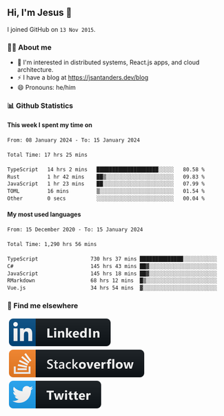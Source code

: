 ## Hi, I'm Jesus 👋

I joined GitHub on `13 Nov 2015`.

<!-- Talking about you -->

### 👨‍💻 About me

- 👦 I'm interested in distributed systems, React.js apps, and cloud architecture.
- ⚡️ I have a blog at <https://jsantanders.dev/blog>
- 😄 Pronouns: he/him

### 📊 Github Statistics

#### This week I spent my time on

<!--START_SECTION:weekly-->

```txt
From: 08 January 2024 - To: 15 January 2024

Total Time: 17 hrs 25 mins

TypeScript   14 hrs 2 mins   ████████████████████░░░░░   80.58 %
Rust         1 hr 42 mins    ██▒░░░░░░░░░░░░░░░░░░░░░░   09.83 %
JavaScript   1 hr 23 mins    ██░░░░░░░░░░░░░░░░░░░░░░░   07.99 %
TOML         16 mins         ▒░░░░░░░░░░░░░░░░░░░░░░░░   01.54 %
Other        0 secs          ░░░░░░░░░░░░░░░░░░░░░░░░░   00.04 %
```

<!--END_SECTION:weekly-->

#### My most used languages

<!--START_SECTION:alltime-->

```txt
From: 15 December 2020 - To: 15 January 2024

Total Time: 1,290 hrs 56 mins

TypeScript                 730 hrs 37 mins ██████████████░░░░░░░░░░░   56.60 %
C#                         145 hrs 43 mins ██▓░░░░░░░░░░░░░░░░░░░░░░   11.29 %
JavaScript                 145 hrs 18 mins ██▓░░░░░░░░░░░░░░░░░░░░░░   11.26 %
RMarkdown                  68 hrs 12 mins  █▒░░░░░░░░░░░░░░░░░░░░░░░   05.28 %
Vue.js                     34 hrs 54 mins  ▓░░░░░░░░░░░░░░░░░░░░░░░░   02.70 %
```

<!--END_SECTION:alltime-->

### 📢 Find me elsewhere

<p>
  <a target="_blank" href="https://linkedin.com/in/jsantanders">
    <img src="https://github.com/jsantanders/jsantanders/blob/master/img/linkedin.svg" alt="LinkedIn" style="vertical-align:top; margin:4px">
  </a>
  
  <a target="_blank" href="https://stackoverflow.com/users/7318331/jesus-santander">
    <img src="https://github.com/jsantanders/jsantanders/blob/master/img/stackoverflow.svg" alt="StackOverflow" style="vertical-align:top; margin:4px">
  </a>
  
  <a target="_blank" href="http://twitter.com/jsantanders">
    <img src="https://github.com/jsantanders/jsantanders/blob/master/img/twitter.svg" alt="Twitter" style="vertical-align:top; margin:4px">
  </a>
</p>
